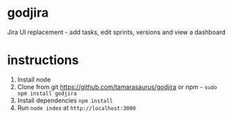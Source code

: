 godjira
=======

Jira UI replacement  - add tasks, edit sprints, versions and view a dashboard


instructions
=======

1. Install node
2. Clone from git https://github.com/tamarasaurus/godjira or npm - ```sudo npm install godjira```
3. Install dependencies ```npm install```
4. Run ```node index``` at ```http://localhost:3000```